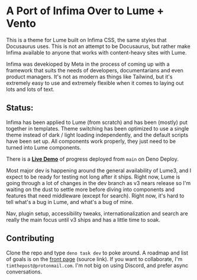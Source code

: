 # A Port of Infima Over to Lume + Vento

This is a theme for Lume built on Infima CSS, the same styles that Docusaurus
uses. This is not an attempt to be Docusaurus, but rather make Infima available
to anyone that works with content-heavy sites with Lume.

Infima was devekioped by Meta in the process of coming up with a framework that
suits the needs of developers, documentarians and even product managers. It's
not as modern as things like Tailwind, but it's extremely easy to use and
extremely flexible when it comes to laying out lots and lots of text.

## Status:

Infima has been applied to Lume (from scratch) and has been (mostly) put
together in templates. Theme switching has been optimized to use a single theme
instead of dark / light loading independently, and the default scripts have been
set up. All components work properly, they just need to be turned into Lume
components.

There is a **[Live Demo](https://cushydocs.deno.dev)** of progress deployed from
`main` on Deno Deploy.

Most major dev is happening around the general availability of Lume3, and I
expect to be ready for testing not long after it ships. Right now, Lume is going
through a lot of changes in the dev branch as v3 nears release so I'm waiting on
the dust to settle more before diving into components and features that need
middleware (except for search). Right now, it's hard to tell what's a bug in
Lume, and what's a bug of mine.

Nav, plugin setup, accessibility tweaks, internationalization and search are
really the main focus until v3 ships and has a little time to soak.

## Contributing

Clone the repo and type `deno task dev` to poke around. A roadmap and list of
goals is on the [front page](src/index.mdx) (source link). If you want to
collaborate, I'm `timthepost@protonmail.com`. I'm not big on using Discord, and
prefer async conversations.
